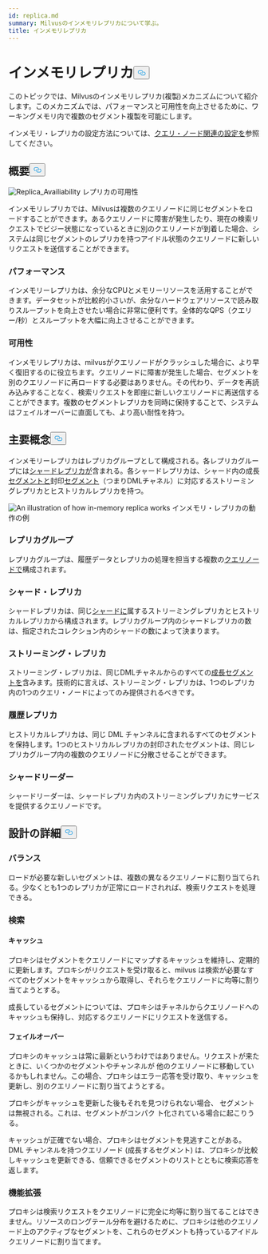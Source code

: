 ```yaml
---
id: replica.md
summary: Milvusのインメモリレプリカについて学ぶ。
title: インメモリレプリカ
---
```

<h1 id="In-Memory-Replica" class="common-anchor-header">インメモリレプリカ<button data-href="#In-Memory-Replica" class="anchor-icon" translate="no">
      <svg translate="no"
        aria-hidden="true"
        focusable="false"
        height="20"
        version="1.1"
        viewBox="0 0 16 16"
        width="16"
      >
        <path
          fill="#0092E4"
          fill-rule="evenodd"
          d="M4 9h1v1H4c-1.5 0-3-1.69-3-3.5S2.55 3 4 3h4c1.45 0 3 1.69 3 3.5 0 1.41-.91 2.72-2 3.25V8.59c.58-.45 1-1.27 1-2.09C10 5.22 8.98 4 8 4H4c-.98 0-2 1.22-2 2.5S3 9 4 9zm9-3h-1v1h1c1 0 2 1.22 2 2.5S13.98 12 13 12H9c-.98 0-2-1.22-2-2.5 0-.83.42-1.64 1-2.09V6.25c-1.09.53-2 1.84-2 3.25C6 11.31 7.55 13 9 13h4c1.45 0 3-1.69 3-3.5S14.5 6 13 6z"
        ></path>
      </svg>
    </button></h1><p>このトピックでは、Milvusのインメモリレプリカ(複製)メカニズムについて紹介します。このメカニズムでは、パフォーマンスと可用性を向上させるために、ワーキングメモリ内で複数のセグメント複製を可能にします。</p>
<p>インメモリ・レプリカの設定方法については、<a href="/docs/ja/configure_querynode.md#queryNodereplicas">クエリ・ノード関連の設定を</a>参照してください。</p>
<h2 id="Overview" class="common-anchor-header">概要<button data-href="#Overview" class="anchor-icon" translate="no">
      <svg translate="no"
        aria-hidden="true"
        focusable="false"
        height="20"
        version="1.1"
        viewBox="0 0 16 16"
        width="16"
      >
        <path
          fill="#0092E4"
          fill-rule="evenodd"
          d="M4 9h1v1H4c-1.5 0-3-1.69-3-3.5S2.55 3 4 3h4c1.45 0 3 1.69 3 3.5 0 1.41-.91 2.72-2 3.25V8.59c.58-.45 1-1.27 1-2.09C10 5.22 8.98 4 8 4H4c-.98 0-2 1.22-2 2.5S3 9 4 9zm9-3h-1v1h1c1 0 2 1.22 2 2.5S13.98 12 13 12H9c-.98 0-2-1.22-2-2.5 0-.83.42-1.64 1-2.09V6.25c-1.09.53-2 1.84-2 3.25C6 11.31 7.55 13 9 13h4c1.45 0 3-1.69 3-3.5S14.5 6 13 6z"
        ></path>
      </svg>
    </button></h2><p>
  
   <span class="img-wrapper"> <img translate="no" src="/docs/v2.6.x/assets/replica_availability.jpg" alt="Replica_Availiability" class="doc-image" id="replica_availiability" />
   </span> <span class="img-wrapper"> <span>レプリカの可用性</span> </span></p>
<p>インメモリレプリカでは、Milvusは複数のクエリノードに同じセグメントをロードすることができます。あるクエリノードに障害が発生したり、現在の検索リクエストでビジー状態になっているときに別のクエリノードが到着した場合、システムは同じセグメントのレプリカを持つアイドル状態のクエリノードに新しいリクエストを送信することができます。</p>
<h3 id="Performance" class="common-anchor-header">パフォーマンス</h3><p>インメモリーレプリカは、余分なCPUとメモリーリソースを活用することができます。データセットが比較的小さいが、余分なハードウェアリソースで読み取りスループットを向上させたい場合に非常に便利です。全体的なQPS（クエリー/秒）とスループットを大幅に向上させることができます。</p>
<h3 id="Availability" class="common-anchor-header">可用性</h3><p>インメモリレプリカは、milvusがクエリノードがクラッシュした場合に、より早く復旧するのに役立ちます。クエリノードに障害が発生した場合、セグメントを別のクエリノードに再ロードする必要はありません。その代わり、データを再読み込みすることなく、検索リクエストを即座に新しいクエリノードに再送信することができます。複数のセグメントレプリカを同時に保持することで、システムはフェイルオーバーに直面しても、より高い耐性を持つ。</p>
<h2 id="Key-Concepts" class="common-anchor-header">主要概念<button data-href="#Key-Concepts" class="anchor-icon" translate="no">
      <svg translate="no"
        aria-hidden="true"
        focusable="false"
        height="20"
        version="1.1"
        viewBox="0 0 16 16"
        width="16"
      >
        <path
          fill="#0092E4"
          fill-rule="evenodd"
          d="M4 9h1v1H4c-1.5 0-3-1.69-3-3.5S2.55 3 4 3h4c1.45 0 3 1.69 3 3.5 0 1.41-.91 2.72-2 3.25V8.59c.58-.45 1-1.27 1-2.09C10 5.22 8.98 4 8 4H4c-.98 0-2 1.22-2 2.5S3 9 4 9zm9-3h-1v1h1c1 0 2 1.22 2 2.5S13.98 12 13 12H9c-.98 0-2-1.22-2-2.5 0-.83.42-1.64 1-2.09V6.25c-1.09.53-2 1.84-2 3.25C6 11.31 7.55 13 9 13h4c1.45 0 3-1.69 3-3.5S14.5 6 13 6z"
        ></path>
      </svg>
    </button></h2><p>インメモリーレプリカはレプリカグループとして構成される。各レプリカグループには<a href="https://milvus.io/docs/v2.1.x/glossary.md#Sharding">シャードレプリカが</a>含まれる。各シャードレプリカは、シャード内の成長<a href="https://milvus.io/docs/v2.1.x/glossary.md#Segment">セグメントと</a>封印<a href="https://milvus.io/docs/v2.1.x/glossary.md#Segment">セグメント</a>（つまりDMLチャネル）に対応するストリーミングレプリカとヒストリカルレプリカを持つ。</p>
<p>
  
   <span class="img-wrapper"> <img translate="no" src="/docs/v2.6.x/assets/replica_group.png" alt="An illustration of how in-memory replica works" class="doc-image" id="an-illustration-of-how-in-memory-replica-works" />
   </span> <span class="img-wrapper"> <span>インメモリ・レプリカの動作の例</span> </span></p>
<h3 id="Replica-group" class="common-anchor-header">レプリカグループ</h3><p>レプリカグループは、履歴データとレプリカの処理を担当する複数の<a href="https://milvus.io/docs/v2.1.x/four_layers.md#Query-node">クエリノードで</a>構成されます。</p>
<h3 id="Shard-replica" class="common-anchor-header">シャード・レプリカ</h3><p>シャードレプリカは、同じ<a href="https://milvus.io/blog/deep-dive-1-milvus-architecture-overview.md#Shard">シャードに</a>属するストリーミングレプリカとヒストリカルレプリカから構成されます。レプリカグループ内のシャードレプリカの数は、指定されたコレクション内のシャードの数によって決まります。</p>
<h3 id="Streaming-replica" class="common-anchor-header">ストリーミング・レプリカ</h3><p>ストリーミング・レプリカは、同じDMLチャネルからのすべての<a href="https://milvus.io/docs/v2.1.x/glossary.md#Segment">成長セグメントを</a>含みます。技術的に言えば、ストリーミング・レプリカは、1つのレプリカ内の1つのクエリ・ノードによってのみ提供されるべきです。</p>
<h3 id="Historical-replica" class="common-anchor-header">履歴レプリカ</h3><p>ヒストリカルレプリカは、同じ DML チャンネルに含まれるすべてのセグメントを保持します。1つのヒストリカルレプリカの封印されたセグメントは、同じレプリカグループ内の複数のクエリノードに分散させることができます。</p>
<h3 id="Shard-leader" class="common-anchor-header">シャードリーダー</h3><p>シャードリーダーは、シャードレプリカ内のストリーミングレプリカにサービスを提供するクエリノードです。</p>
<h2 id="Design-Details" class="common-anchor-header">設計の詳細<button data-href="#Design-Details" class="anchor-icon" translate="no">
      <svg translate="no"
        aria-hidden="true"
        focusable="false"
        height="20"
        version="1.1"
        viewBox="0 0 16 16"
        width="16"
      >
        <path
          fill="#0092E4"
          fill-rule="evenodd"
          d="M4 9h1v1H4c-1.5 0-3-1.69-3-3.5S2.55 3 4 3h4c1.45 0 3 1.69 3 3.5 0 1.41-.91 2.72-2 3.25V8.59c.58-.45 1-1.27 1-2.09C10 5.22 8.98 4 8 4H4c-.98 0-2 1.22-2 2.5S3 9 4 9zm9-3h-1v1h1c1 0 2 1.22 2 2.5S13.98 12 13 12H9c-.98 0-2-1.22-2-2.5 0-.83.42-1.64 1-2.09V6.25c-1.09.53-2 1.84-2 3.25C6 11.31 7.55 13 9 13h4c1.45 0 3-1.69 3-3.5S14.5 6 13 6z"
        ></path>
      </svg>
    </button></h2><h3 id="Balance" class="common-anchor-header">バランス</h3><p>ロードが必要な新しいセグメントは、複数の異なるクエリノードに割り当てられる。少なくとも1つのレプリカが正常にロードされれば、検索リクエストを処理できる。</p>
<h3 id="Search" class="common-anchor-header">検索</h3><h4 id="Cache" class="common-anchor-header">キャッシュ</h4><p>プロキシはセグメントをクエリノードにマップするキャッシュを維持し、定期的に更新します。プロキシがリクエストを受け取ると、milvus は検索が必要なすべてのセグメントをキャッシュから取得し、それらをクエリノードに均等に割り当てようとする。</p>
<p>成長しているセグメントについては、プロキシはチャネルからクエリノードへのキャッシュも保持し、対応するクエリノードにリクエストを送信する。</p>
<h4 id="Failover" class="common-anchor-header">フェイルオーバー</h4><p>プロキシのキャッシュは常に最新というわけではありません。リクエストが来たときに、いくつかのセグメントやチャンネルが 他のクエリノードに移動しているかもしれません。この場合、プロキシはエラー応答を受け取り、キャッシュを更新し、別のクエリノードに割り当てようとする。</p>
<p>プロキシがキャッシュを更新した後もそれを見つけられない場合、 セグメントは無視される。これは、セグメントがコンパク ト化されている場合に起こりうる。</p>
<p>キャッシュが正確でない場合、プロキシはセグメントを見逃すことがある。DML チャンネルを持つクエリノード (成長するセグメント) は、プロキシが比較しキャッシュを更新できる、信頼できるセグメントのリストとともに検索応答を返します。</p>
<h3 id="Enhancement" class="common-anchor-header">機能拡張</h3><p>プロキシは検索リクエストをクエリノードに完全に均等に割り当てることはできません。リソースのロングテール分布を避けるために、プロキシは他のクエリノード上のアクティブなセグメントを、これらのセグメントも持っているアイドルクエリノードに割り当てます。</p>
